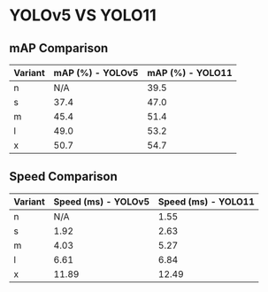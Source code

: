 ---
---
# YOLOv5 VS YOLO11

## mAP Comparison

| Variant | mAP (%) - YOLOv5 | mAP (%) - YOLO11 |
|---------|--------------------|--------------------|
| n | N/A | 39.5 |
| s | 37.4 | 47.0 |
| m | 45.4 | 51.4 |
| l | 49.0 | 53.2 |
| x | 50.7 | 54.7 |

## Speed Comparison

| Variant | Speed (ms) - YOLOv5 | Speed (ms) - YOLO11 |
|---------|-----------------------|-----------------------|
| n | N/A | 1.55 |
| s | 1.92 | 2.63 |
| m | 4.03 | 5.27 |
| l | 6.61 | 6.84 |
| x | 11.89 | 12.49 |
